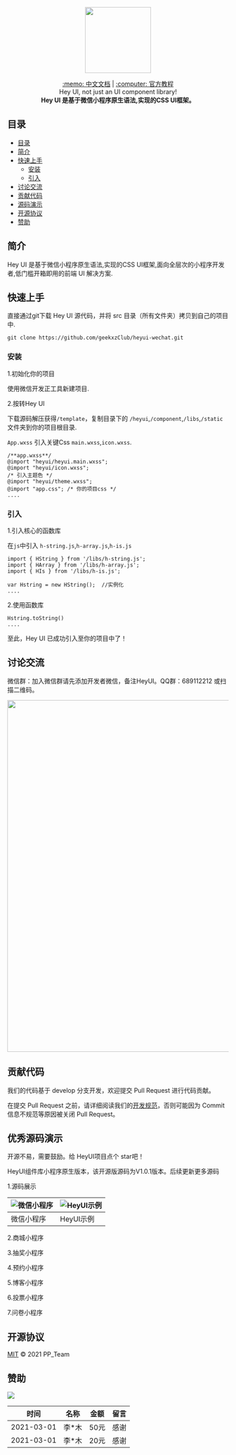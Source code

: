 <p align="center">
    <img width="150" class="QR-img" src="https://oss.geekxz.com/hey-ui-oss/logo.jpg">
</p>

<div align="center">
    <span><a target="_blank" href="http://heyui.geekxz.com/component/basic/button.html">:memo: 中文文档</a></span>
    <span>|</span>
    <span><a target="_blank" href="http://heyui.geekxz.com/component/basic/button.html">:computer: 官方教程</a></span>
</div>

<div align="center">
    <span>Hey UI, not just an UI component library!</span><br/>
    <strong>Hey UI 是基于微信小程序原生语法,实现的CSS UI框架。</strong>
</div>



## 目录

- [目录](#目录)
- [简介](#简介)
- [快速上手](#快速上手)
  - [安装](#安装)
  - [引入](#引入)
- [讨论交流](#讨论交流)
- [贡献代码](#贡献代码)
- [源码演示](#优秀源码演示)
- [开源协议](#开源协议)
- [赞助](#赞助)


## 简介

  Hey UI 是基于微信小程序原生语法,实现的CSS UI框架,面向全层次的小程序开发者,低门槛开箱即用的前端 UI 解决方案.


## 快速上手

  直接通过git下载 Hey UI 源代码，并将 src 目录（所有文件夹）拷贝到自己的项目中.
  ```
  git clone https://github.com/geekxzClub/heyui-wechat.git
  ```


### 安装

1.初始化你的项目

  使用微信开发正工具新建项目.

2.按转Hey UI

  下载源码解压获得`/template`，复制目录下的 `/heyui`,`/component`,`/libs`,`/static` 文件夹到你的项目根目录.

  `App.wxss` 引入关键Css `main.wxss`,`icon.wxss`.

  ```
  /**app.wxss**/
  @import "heyui/heyui.main.wxss";
  @import "heyui/icon.wxss";
  /* 引入主题色 */
  @import "heyui/theme.wxss";
  @import "app.css"; /* 你的项目css */
  ....
  ```
### 引入

1.引入核心的函数库

  在`js`中引入 `h-string.js`,`h-array.js`,`h-is.js`
  ```
  import { HString } from '/libs/h-string.js';
  import { HArray } from '/libs/h-array.js';
  import { HIs } from '/libs/h-is.js';

  var Hstring = new HString();  //实例化 
  ....
  ```

2.使用函数库

  ```
  Hstring.toString()
  ....

  ```
  至此，Hey UI 已成功引入至你的项目中了！

## 讨论交流

微信群：加入微信群请先添加开发者微信，备注HeyUI。QQ群：689112212 或扫描二维码。

<p align="center">
    <img width="800" src="https://oss.geekxz.com/hey-ui-oss/communication_primary.png">
</p>

## 贡献代码

我们的代码基于 develop 分支开发，欢迎提交 Pull Request 进行代码贡献。

在提交 Pull Request 之前，请详细阅读我们的[开发规范](http://heyui.geekxz.com/start/contribute.html)，否则可能因为 Commit 信息不规范等原因被关闭 Pull Request。

## 优秀源码演示

开源不易，需要鼓励。给 HeyUI项目点个 star吧！

HeyUI组件库小程序原生版本，该开源版源码为V1.0.1版本。后续更新更多源码

1.源码展示

|  ![微信小程序](https://oss.geekxz.com/hey-ui-oss/logo.jpg) |![HeyUI示例](https://oss.geekxz.com/hey-ui-oss/logo.jpg)  |
| ------------ | ------------ |
|  微信小程序  | HeyUI示例    |

2.商城小程序

3.抽奖小程序

4.预约小程序

5.博客小程序

6.投票小程序

7.问卷小程序

## 开源协议

[MIT](LICENSE) © 2021  PP_Team


## 赞助

![](https://oss.geekxz.com/hey-ui-oss/communications.png)

| 时间        	| 名称          | 金额       | 留言  		    |
| ------------- |:-------------:| :---------:|:-------------|
| 2021-03-01    |李*木          | 50元       |感谢
| 2021-03-01    |李*木			    | 20元 	     |感谢